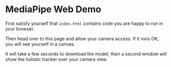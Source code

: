# MediaPipe Web Demo

First satisfy yourself that `index.html` contains code you are happy to run in your browser.

Then head over to this page and allow your camera access.
If it runs OK, you will see yourself in a canvas.

It will take a few seconds to download the model, then a second window will show the holistic tracker over your camera view.

